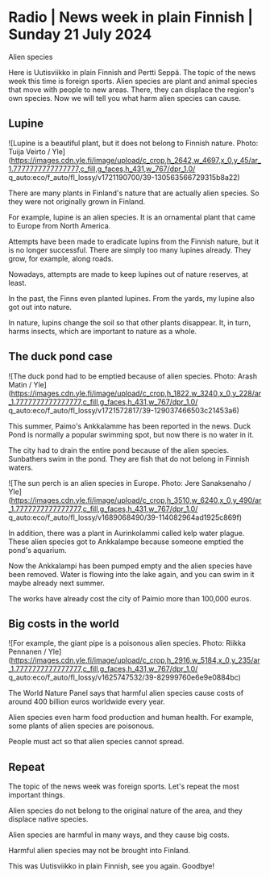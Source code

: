 # Radio \| News week in plain Finnish \| Sunday 21 July 2024

Alien species

Here is Uutisviikko in plain Finnish and Pertti Seppä. The topic of the news week this time is foreign sports. Alien species are plant and animal species that move with people to new areas. There, they can displace the region's own species. Now we will tell you what harm alien species can cause.

## Lupine

![Lupine is a beautiful plant, but it does not belong to Finnish nature. Photo: Tuija Veirto / Yle](https://images.cdn.yle.fi/image/upload/c_crop,h_2642,w_4697,x_0,y_45/ar_1.7777777777777777,c_fill,g_faces,h_431,w_767/dpr_1.0/ q_auto:eco/f_auto/fl_lossy/v1721190700/39-130563566729315b8a22)

There are many plants in Finland's nature that are actually alien species. So they were not originally grown in Finland.

For example, lupine is an alien species. It is an ornamental plant that came to Europe from North America.

Attempts have been made to eradicate lupins from the Finnish nature, but it is no longer successful. There are simply too many lupines already. They grow, for example, along roads.

Nowadays, attempts are made to keep lupines out of nature reserves, at least.

In the past, the Finns even planted lupines. From the yards, my lupine also got out into nature.

In nature, lupins change the soil so that other plants disappear. It, in turn, harms insects, which are important to nature as a whole.

## The duck pond case

![The duck pond had to be emptied because of alien species. Photo: Arash Matin / Yle](https://images.cdn.yle.fi/image/upload/c_crop,h_1822,w_3240,x_0,y_228/ar_1.7777777777777777,c_fill,g_faces,h_431,w_767/dpr_1.0/ q_auto:eco/f_auto/fl_lossy/v1721572817/39-129037466503c21453a6)

This summer, Paimo's Ankkalamme has been reported in the news. Duck Pond is normally a popular swimming spot, but now there is no water in it.

The city had to drain the entire pond because of the alien species. Sunbathers swim in the pond. They are fish that do not belong in Finnish waters.

![The sun perch is an alien species in Europe. Photo: Jere Sanaksenaho / Yle](https://images.cdn.yle.fi/image/upload/c_crop,h_3510,w_6240,x_0,y_490/ar_1.7777777777777777,c_fill,g_faces,h_431,w_767/dpr_1.0/ q_auto:eco/f_auto/fl_lossy/v1689068490/39-114082964ad1925c869f)

In addition, there was a plant in Aurinkolammi called kelp water plague. These alien species got to Ankkalampe because someone emptied the pond's aquarium.

Now the Ankkalampi has been pumped empty and the alien species have been removed. Water is flowing into the lake again, and you can swim in it maybe already next summer.

The works have already cost the city of Paimio more than 100,000 euros.

## Big costs in the world

![For example, the giant pipe is a poisonous alien species. Photo: Riikka Pennanen / Yle](https://images.cdn.yle.fi/image/upload/c_crop,h_2916,w_5184,x_0,y_235/ar_1.7777777777777777,c_fill,g_faces,h_431,w_767/dpr_1.0/ q_auto:eco/f_auto/fl_lossy/v1625747532/39-82999760e6e9e0884bc)

The World Nature Panel says that harmful alien species cause costs of around 400 billion euros worldwide every year.

Alien species even harm food production and human health. For example, some plants of alien species are poisonous.

People must act so that alien species cannot spread.

## Repeat

The topic of the news week was foreign sports. Let's repeat the most important things.

Alien species do not belong to the original nature of the area, and they displace native species.

Alien species are harmful in many ways, and they cause big costs.

Harmful alien species may not be brought into Finland.

This was Uutisviikko in plain Finnish, see you again. Goodbye!

